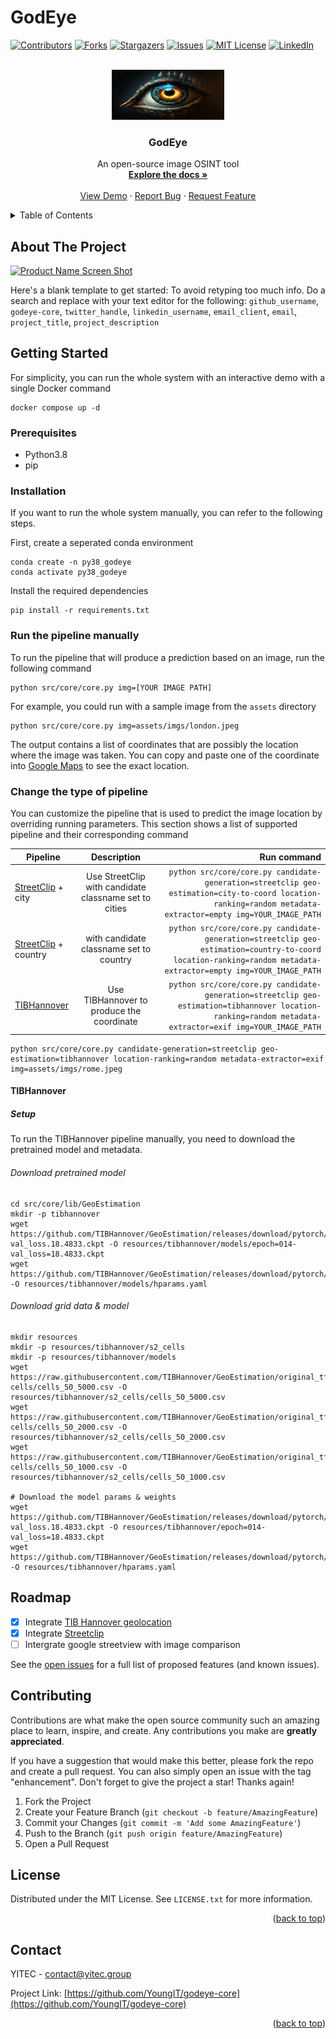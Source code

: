 # GodEye
<!-- Improved compatibility of back to top link: See: https://github.com/othneildrew/Best-README-Template/pull/73 -->
<a name="readme-top"></a>
<!--
*** Thanks for checking out the Best-README-Template. If you have a suggestion
*** that would make this better, please fork the repo and create a pull request
*** or simply open an issue with the tag "enhancement".
*** Don't forget to give the project a star!
*** Thanks again! Now go create something AMAZING! :D
-->



<!-- PROJECT SHIELDS -->
<!--
*** I'm using markdown "reference style" links for readability.
*** Reference links are enclosed in brackets [ ] instead of parentheses ( ).
*** See the bottom of this document for the declaration of the reference variables
*** for contributors-url, forks-url, etc. This is an optional, concise syntax you may use.
*** https://www.markdownguide.org/basic-syntax/#reference-style-links
-->
[![Contributors][contributors-shield]][contributors-url]
[![Forks][forks-shield]][forks-url]
[![Stargazers][stars-shield]][stars-url]
[![Issues][issues-shield]][issues-url]
[![MIT License][license-shield]][license-url]
[![LinkedIn][linkedin-shield]][linkedin-url]



<!-- PROJECT LOGO -->
<br />
<div align="center">
  <a href="https://github.com/YoungIT/godeye-core">
    <img src="images/godeye.jpg" alt="Logo" width="180" height="80">
  </a>

<h3 align="center">GodEye</h3>

  <p align="center">
    An open-source image OSINT tool
    <br />
    <a href="https://github.com/YoungIT/godeye-core"><strong>Explore the docs »</strong></a>
    <br />
    <br />
    <a href="https://github.com/YoungIT/godeye-core">View Demo</a>
    ·
    <a href="https://github.com/YoungIT/godeye-core/issues">Report Bug</a>
    ·
    <a href="https://github.com/YoungIT/godeye-core/issues">Request Feature</a>
  </p>
</div>



<!-- TABLE OF CONTENTS -->
<details>
  <summary>Table of Contents</summary>
  <ol>
    <li>
      <a href="#about-the-project">About The Project</a>
      <ul>
        <li><a href="#built-with">Built With</a></li>
      </ul>
    </li>
    <li>
      <a href="#getting-started">Getting Started</a>
      <ul>
        <li><a href="#prerequisites">Prerequisites</a></li>
        <li><a href="#installation">Installation</a></li>
      </ul>
    </li>
    <li><a href="#usage">Usage</a></li>
    <li><a href="#roadmap">Roadmap</a></li>
    <li><a href="#contributing">Contributing</a></li>
    <li><a href="#license">License</a></li>
    <li><a href="#contact">Contact</a></li>
    <li><a href="#acknowledgments">Acknowledgments</a></li>
  </ol>
</details>



<!-- ABOUT THE PROJECT -->
## About The Project

[![Product Name Screen Shot][product-screenshot]](https://example.com)

Here's a blank template to get started: To avoid retyping too much info. Do a search and replace with your text editor for the following: `github_username`, `godeye-core`, `twitter_handle`, `linkedin_username`, `email_client`, `email`, `project_title`, `project_description`


<!-- GETTING STARTED -->
## Getting Started

For simplicity, you can run the whole system with an interactive demo with a single Docker command

```
docker compose up -d
```

### Prerequisites

* Python3.8
* pip

### Installation
If you want to run the whole system manually, you can refer to the following steps.

First, create a seperated conda environment

```
conda create -n py38_godeye
conda activate py38_godeye
```

Install the required dependencies

```
pip install -r requirements.txt
```
### Run the pipeline manually

To run the pipeline that will produce a prediction based on an image, run the following command

```
python src/core/core.py img=[YOUR IMAGE PATH]
```

For example, you could run with a sample image from the `assets` directory
```
python src/core/core.py img=assets/imgs/london.jpeg
```

The output contains a list of coordinates that are possibly the location where the image was taken. You can copy and paste one of the coordinate into [Google Maps](https://www.google.com/maps) to see the exact location.

### Change the type of pipeline

You can customize the pipeline that is used to predict the image location by overriding running parameters.  This section shows a list of supported pipeline and their corresponding command

| Pipeline   |      Description      |  Run command |
|----------|:-------------:|------:|
| [StreetClip](https://huggingface.co/geolocal/StreetCLIP) + city |  Use StreetClip with candidate classname set to cities | `python src/core/core.py candidate-generation=streetclip geo-estimation=city-to-coord location-ranking=random metadata-extractor=empty img=YOUR_IMAGE_PATH` |
| [StreetClip](https://huggingface.co/geolocal/StreetCLIP) + country |    with candidate classname set to country   |   `python src/core/core.py candidate-generation=streetclip geo-estimation=country-to-coord location-ranking=random metadata-extractor=empty img=YOUR_IMAGE_PATH` |
| [TIBHannover](https://github.com/TIBHannover/GeoEstimation) | Use TIBHannover to produce the coordinate |    `python src/core/core.py candidate-generation=streetclip geo-estimation=tibhannover location-ranking=random metadata-extractor=exif img=YOUR_IMAGE_PATH` |

```
python src/core/core.py candidate-generation=streetclip geo-estimation=tibhannover location-ranking=random metadata-extractor=exif img=assets/imgs/rome.jpeg 
```

#### TIBHannover
##### Setup

To run the TIBHannover pipeline manually, you need to download the pretrained model and metadata.

###### Download pretrained model
```
cd src/core/lib/GeoEstimation
mkdir -p tibhannover
wget https://github.com/TIBHannover/GeoEstimation/releases/download/pytorch/epoch.014-val_loss.18.4833.ckpt -O resources/tibhannover/models/epoch=014-val_loss=18.4833.ckpt
wget https://github.com/TIBHannover/GeoEstimation/releases/download/pytorch/hparams.yaml -O resources/tibhannover/models/hparams.yaml
```

###### Download grid data & model
```
mkdir resources
mkdir -p resources/tibhannover/s2_cells
mkdir -p resources/tibhannover/models
wget https://raw.githubusercontent.com/TIBHannover/GeoEstimation/original_tf/geo-cells/cells_50_5000.csv -O resources/tibhannover/s2_cells/cells_50_5000.csv
wget https://raw.githubusercontent.com/TIBHannover/GeoEstimation/original_tf/geo-cells/cells_50_2000.csv -O resources/tibhannover/s2_cells/cells_50_2000.csv
wget https://raw.githubusercontent.com/TIBHannover/GeoEstimation/original_tf/geo-cells/cells_50_1000.csv -O resources/tibhannover/s2_cells/cells_50_1000.csv

# Download the model params & weights
wget https://github.com/TIBHannover/GeoEstimation/releases/download/pytorch/epoch.014-val_loss.18.4833.ckpt -O resources/tibhannover/epoch=014-val_loss=18.4833.ckpt
wget https://github.com/TIBHannover/GeoEstimation/releases/download/pytorch/hparams.yaml -O resources/tibhannover/hparams.yaml
```





<!-- ROADMAP -->
## Roadmap

- [x] Integrate [TIB Hannover geolocation](https://github.com/TIBHannover/GeoEstimation)
- [x] Integrate [Streetclip](https://github.com/TIBHannover/GeoEstimation)
- [ ] Intergrate google streetview with image comparison

See the [open issues](https://github.com/YoungIT/godeye-core/issues) for a full list of proposed features (and known issues).


<!-- CONTRIBUTING -->
## Contributing

Contributions are what make the open source community such an amazing place to learn, inspire, and create. Any contributions you make are **greatly appreciated**.

If you have a suggestion that would make this better, please fork the repo and create a pull request. You can also simply open an issue with the tag "enhancement".
Don't forget to give the project a star! Thanks again!

1. Fork the Project
2. Create your Feature Branch (`git checkout -b feature/AmazingFeature`)
3. Commit your Changes (`git commit -m 'Add some AmazingFeature'`)
4. Push to the Branch (`git push origin feature/AmazingFeature`)
5. Open a Pull Request

<!-- LICENSE -->
## License

Distributed under the MIT License. See `LICENSE.txt` for more information.

<p align="right">(<a href="#readme-top">back to top</a>)</p>



<!-- CONTACT -->
## Contact

YITEC - contact@yitec.group

Project Link: [https://github.com/YoungIT/godeye-core](https://github.com/YoungIT/godeye-core)

<p align="right">(<a href="#readme-top">back to top</a>)</p>




<!-- MARKDOWN LINKS & IMAGES -->
<!-- https://www.markdownguide.org/basic-syntax/#reference-style-links -->
[contributors-shield]: https://img.shields.io/github/contributors/YoungIT/godeye-core.svg?style=for-the-badge
[contributors-url]: https://github.com/YoungIT/godeye-core/graphs/contributors
[forks-shield]: https://img.shields.io/github/forks/YoungIT/godeye-core.svg?style=for-the-badge
[forks-url]: https://github.com/YoungIT/godeye-core/network/members
[stars-shield]: https://img.shields.io/github/stars/YoungIT/godeye-core.svg?style=for-the-badge
[stars-url]: https://github.com/YoungIT/godeye-core/stargazers
[issues-shield]: https://img.shields.io/github/issues/YoungIT/godeye-core.svg?style=for-the-badge
[issues-url]: https://github.com/YoungIT/godeye-core/issues
[license-shield]: https://img.shields.io/github/license/YoungIT/godeye-core.svg?style=for-the-badge
[license-url]: https://github.com/YoungIT/godeye-core/blob/master/LICENSE.txt
[linkedin-shield]: https://img.shields.io/badge/-LinkedIn-black.svg?style=for-the-badge&logo=linkedin&colorB=555
[linkedin-url]: https://linkedin.com/in/linkedin_username
[product-screenshot]: images/screenshot.png
[Next.js]: https://img.shields.io/badge/next.js-000000?style=for-the-badge&logo=nextdotjs&logoColor=white
[Next-url]: https://nextjs.org/
[React.js]: https://img.shields.io/badge/React-20232A?style=for-the-badge&logo=react&logoColor=61DAFB
[React-url]: https://reactjs.org/
[Vue.js]: https://img.shields.io/badge/Vue.js-35495E?style=for-the-badge&logo=vuedotjs&logoColor=4FC08D
[Vue-url]: https://vuejs.org/
[Angular.io]: https://img.shields.io/badge/Angular-DD0031?style=for-the-badge&logo=angular&logoColor=white
[Angular-url]: https://angular.io/
[Svelte.dev]: https://img.shields.io/badge/Svelte-4A4A55?style=for-the-badge&logo=svelte&logoColor=FF3E00
[Svelte-url]: https://svelte.dev/
[Laravel.com]: https://img.shields.io/badge/Laravel-FF2D20?style=for-the-badge&logo=laravel&logoColor=white
[Laravel-url]: https://laravel.com
[Bootstrap.com]: https://img.shields.io/badge/Bootstrap-563D7C?style=for-the-badge&logo=bootstrap&logoColor=white
[Bootstrap-url]: https://getbootstrap.com
[JQuery.com]: https://img.shields.io/badge/jQuery-0769AD?style=for-the-badge&logo=jquery&logoColor=white
[JQuery-url]: https://jquery.com 




